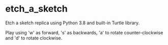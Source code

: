 # etch_a_sketch
Etch a sketch replica using Python 3.8 and built-in Turtle library.

Play using 'w' as forward, 's' as backwards, 'a' to rotate counter-clockwise and 'd' to rotate clockwise.
